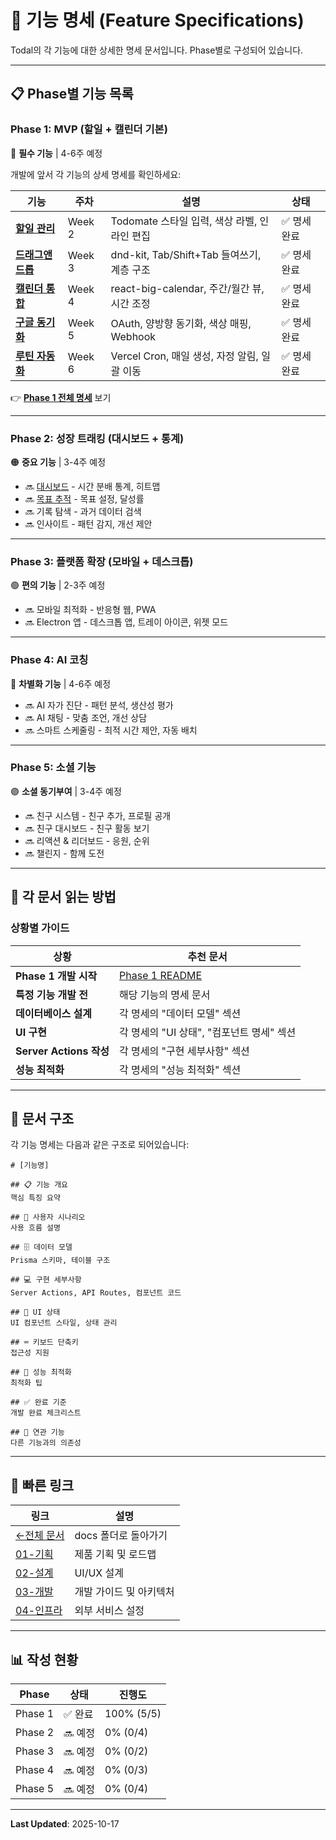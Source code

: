 # 🎯 기능 명세 (Feature Specifications)

Todal의 각 기능에 대한 상세한 명세 문서입니다. Phase별로 구성되어 있습니다.

---

## 📋 Phase별 기능 목록

### **Phase 1: MVP (할일 + 캘린더 기본)**

🔴 **필수 기능** | 4-6주 예정

개발에 앞서 각 기능의 상세 명세를 확인하세요:

| 기능 | 주차 | 설명 | 상태 |
| --- | --- | --- | --- |
| **[할일 관리](./phase-1/01-todo-management.md)** | Week 2 | Todomate 스타일 입력, 색상 라벨, 인라인 편집 | ✅ 명세 완료 |
| **[드래그앤드롭](./phase-1/02-drag-and-drop.md)** | Week 3 | dnd-kit, Tab/Shift+Tab 들여쓰기, 계층 구조 | ✅ 명세 완료 |
| **[캘린더 통합](./phase-1/03-calendar-integration.md)** | Week 4 | react-big-calendar, 주간/월간 뷰, 시간 조정 | ✅ 명세 완료 |
| **[구글 동기화](./phase-1/04-google-sync.md)** | Week 5 | OAuth, 양방향 동기화, 색상 매핑, Webhook | ✅ 명세 완료 |
| **[루틴 자동화](./phase-1/05-routine-automation.md)** | Week 6 | Vercel Cron, 매일 생성, 자정 알림, 일괄 이동 | ✅ 명세 완료 |

👉 **[Phase 1 전체 명세](./phase-1/README.md)** 보기

---

### **Phase 2: 성장 트래킹 (대시보드 + 통계)**

🟠 **중요 기능** | 3-4주 예정

- 🔜 [대시보드](./phase-2/dashboard.md) - 시간 분배 통계, 히트맵
- 🔜 [목표 추적](./phase-2/goal-tracking.md) - 목표 설정, 달성률
- 🔜 기록 탐색 - 과거 데이터 검색
- 🔜 인사이트 - 패턴 감지, 개선 제안

---

### **Phase 3: 플랫폼 확장 (모바일 + 데스크톱)**

🟢 **편의 기능** | 2-3주 예정

- 🔜 모바일 최적화 - 반응형 웹, PWA
- 🔜 Electron 앱 - 데스크톱 앱, 트레이 아이콘, 위젯 모드

---

### **Phase 4: AI 코칭**

🔵 **차별화 기능** | 4-6주 예정

- 🔜 AI 자가 진단 - 패턴 분석, 생산성 평가
- 🔜 AI 채팅 - 맞춤 조언, 개선 상담
- 🔜 스마트 스케줄링 - 최적 시간 제안, 자동 배치

---

### **Phase 5: 소셜 기능**

🟣 **소셜 동기부여** | 3-4주 예정

- 🔜 친구 시스템 - 친구 추가, 프로필 공개
- 🔜 친구 대시보드 - 친구 활동 보기
- 🔜 리액션 & 리더보드 - 응원, 순위
- 🔜 챌린지 - 함께 도전

---

## 📖 각 문서 읽는 방법

### 상황별 가이드

| 상황 | 추천 문서 |
| --- | --- |
| **Phase 1 개발 시작** | [Phase 1 README](./phase-1/README.md) |
| **특정 기능 개발 전** | 해당 기능의 명세 문서 |
| **데이터베이스 설계** | 각 명세의 "데이터 모델" 섹션 |
| **UI 구현** | 각 명세의 "UI 상태", "컴포넌트 명세" 섹션 |
| **Server Actions 작성** | 각 명세의 "구현 세부사항" 섹션 |
| **성능 최적화** | 각 명세의 "성능 최적화" 섹션 |

---

## 📝 문서 구조

각 기능 명세는 다음과 같은 구조로 되어있습니다:

```
# [기능명]

## 📋 기능 개요
핵심 특징 요약

## 🎯 사용자 시나리오
사용 흐름 설명

## 🗄️ 데이터 모델
Prisma 스키마, 테이블 구조

## 💻 구현 세부사항
Server Actions, API Routes, 컴포넌트 코드

## 🎨 UI 상태
UI 컴포넌트 스타일, 상태 관리

## ⌨️ 키보드 단축키
접근성 지원

## 🚀 성능 최적화
최적화 팁

## ✅ 완료 기준
개발 완료 체크리스트

## 📌 연관 기능
다른 기능과의 의존성
```

---

## 🔗 빠른 링크

| 링크 | 설명 |
| --- | --- |
| [←전체 문서](../README.md) | docs 폴더로 돌아가기 |
| [01-기획](../01-planning/) | 제품 기획 및 로드맵 |
| [02-설계](../02-design/) | UI/UX 설계 |
| [03-개발](../03-development/) | 개발 가이드 및 아키텍처 |
| [04-인프라](../04-infrastructure/) | 외부 서비스 설정 |

---

## 📊 작성 현황

| Phase | 상태 | 진행도 |
| --- | --- | --- |
| Phase 1 | ✅ 완료 | 100% (5/5) |
| Phase 2 | 🔜 예정 | 0% (0/4) |
| Phase 3 | 🔜 예정 | 0% (0/2) |
| Phase 4 | 🔜 예정 | 0% (0/3) |
| Phase 5 | 🔜 예정 | 0% (0/4) |

---

**Last Updated**: 2025-10-17

